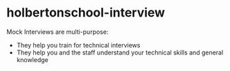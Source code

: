 # holbertonschool-interview

Mock Interviews are multi-purpose:

- They help you train for technical interviews
- They help you and the staff understand your technical skills and general knowledge
